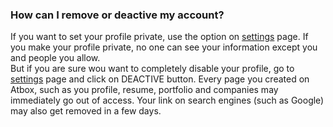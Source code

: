 
### How can I remove or deactive my account? ###
If you want to set your profile private, use the option on [settings](https://atbox.io/settings) page. If you make your profile private, no one can see your information except you and people you allow.  
But if you are sure wou want to completely disable your profile, go to [settings](https://atbox.io/settings) page and click on DEACTIVE button. Every page you created on Atbox, such as you profile, resume, portfolio and companies may immediately go out of access. Your link on search engines (such as Google) may also get removed in a few days.
